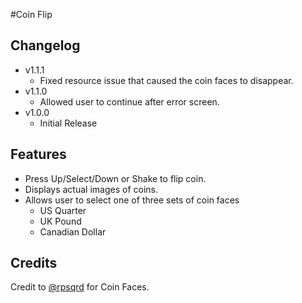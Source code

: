 #Coin Flip

## Changelog

* v1.1.1
    * Fixed resource issue that caused the coin faces to disappear.
* v1.1.0
    * Allowed user to continue after error screen.
* v1.0.0
    * Initial Release
    
## Features

* Press Up/Select/Down or Shake to flip coin.
* Displays actual images of coins.
* Allows user to select one of three sets of coin faces
    * US Quarter
    * UK Pound
    * Canadian Dollar

## Credits
Credit to [@rpsqrd](https://github.com/rpsqrd) for Coin Faces.
